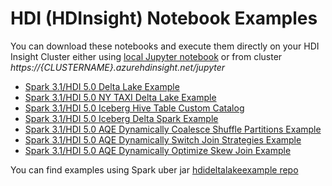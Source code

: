 # HDI (HDInsight) Notebook Examples

You can download these notebooks and execute them directly on your HDI Insight Cluster either using [local Jupyter notebook](https://learn.microsoft.com/en-us/azure/hdinsight/spark/apache-spark-jupyter-notebook-install-locally) or from cluster *https://{CLUSTERNAME}.azurehdinsight.net/jupyter*

- [Spark 3.1/HDI 5.0 Delta Lake Example](./spark/scala/spark3-deltalake-example.ipynb)
- [Spark 3.1/HDI 5.0 NY TAXI Delta Lake Example](./spark/scala/nyctaxi_delta_demo.ipynb)
- [Spark 3.1/HDI 5.0 Iceberg Hive Table Custom Catalog](./spark/scala/iceberg_hive_table_custom_catalog.ipynb)
- [Spark 3.1/HDI 5.0 Iceberg Delta Spark Example](./spark/scala/iceberg_delta_spark_example.ipynb)
- [Spark 3.1/HDI 5.0 AQE Dynamically Coalesce Shuffle Partitions Example](./spark/scala/hdi5_spark3_aqe_dynamic_partition.ipynb)
- [Spark 3.1/HDI 5.0 AQE Dynamically Switch Join Strategies Example](./spark/scala/aqe_dynamic_join_example.ipynb)
- [Spark 3.1/HDI 5.0 AQE Dynamically Optimize Skew Join Example](./spark/scala/aqe_skewness_example.ipynb.ipynb)

You can find examples using Spark uber jar [hdideltalakeexample repo](https://github.com/sethiaarun/hdideltalakeexample)
